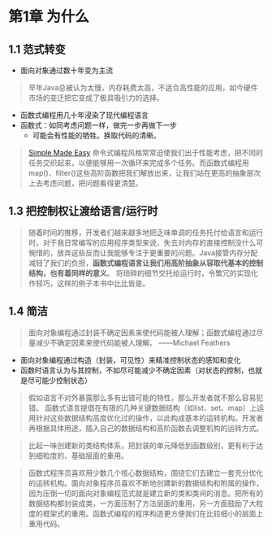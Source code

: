 # 第1章 为什么

## 1.1 范式转变

- 面向对象通过数十年变为主流
> 早年Java总被认为太慢，内存耗费太高，不适合高性能的应用，如今硬件市场的变迁把它变成了极具吸引力的选择。
- 函数式编程用几十年浸染了现代编程语言
- 函数式：如同考虑问题一样，做完一步再做下一步
  - 可能会有性能的牺牲。换取代码的清晰。
> [Simple Made Easy](https://www.infoq.com/presentations/Simple-Made-Easy/)
> 命令式编程风格常常迫使我们出于性能考虑，把不同的任务交织起来，以便能够用一次循环来完成多个任务。而函数式编程用map()、filter()这些高阶函数把我们解放出来，让我们站在更高的抽象层次上去考虑问题，把问题看得更清楚。

## 1.3 把控制权让渡给语言/运行时
> 随着时间的推移，开发者们越来越多地把乏味单调的任务托付给语言和运行时。对于我日常编写的应用程序类型来说，失去对内存的直接控制没什么可惋惜的，放弃这些反而让我能够专注于更重要的问题。Java接管内存分配减轻了我们的负担，**函数式编程语言让我们用高阶抽象从容取代基本的控制结构，也有着同样的意义**。
将琐碎的细节交托给运行时，令繁冗的实现化作轻巧，这样的例子本书中比比皆是。

## 1.4 简洁

> 面向对象编程通过封装不确定因素来使代码能被人理解；函数式编程通过尽量减少不确定因素来使代码能被人理解。
——Michael Feathers

- 面向对象编程通过构造（封装，可见性）来精准控制状态的感知和变化
- 函数时语言认为与其控制，不如尽可能减少不确定因素（对状态的控制，也就是尽可能少控制状态）
> 假如语言不对外暴露那么多有出错可能的特性，那么开发者就不那么容易犯错。
> 函数式语言提倡在有限的几种关键数据结构（如list、set、map）上运用针对这些数据结构高度优化过的操作，以此构成基本的运转机构。开发者再根据具体用途，插入自己的数据结构和高阶函数去调整机构的运转方式。

> 比起一味创建新的类结构体系，把封装的单元降低到函数级别，更有利于达到细粒度的、基础层面的重用。

> 函数式程序员喜欢用少数几个核心数据结构，围绕它们去建立一套充分优化的运转机构。面向对象程序员喜欢不断地创建新的数据结构和附属的操作，因为压倒一切的面向对象编程范式就是建立新的类和类间的消息。把所有的数据结构都封装成类，一方面压制了方法层面的重用，另一方面鼓励了大粒度的框架式的重用。函数式编程的程序构造更方便我们在比较细小的层面上重用代码。